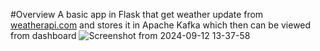 #Overview 
A basic app in Flask that get weather update from [weatherapi.com](https://www.weatherapi.com/) and stores it in Apache Kafka which then can be viewed from dashboard
![Screenshot from 2024-09-12 13-37-58](https://github.com/user-attachments/assets/ed097c51-5478-401d-b898-32d3e783326f)
